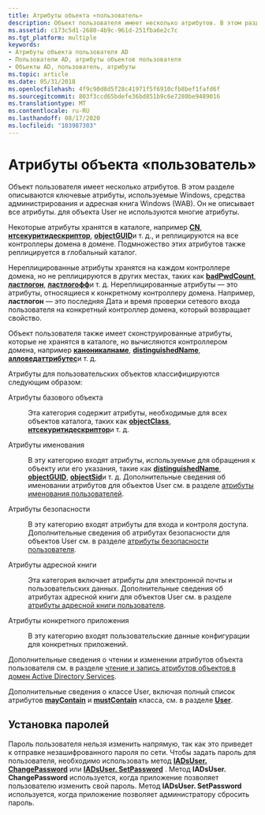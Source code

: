 ```yaml
---
title: Атрибуты объекта «пользователь»
description: Объект пользователя имеет несколько атрибутов. В этом разделе описываются ключевые атрибуты, используемые Windows, средства администрирования и адресная книга Windows (WAB). Он не описывает все атрибуты. для объекта User не используются многие атрибуты.
ms.assetid: c173c5d1-2680-4b9c-961d-251fba6e2c7c
ms.tgt_platform: multiple
keywords:
- Атрибуты объекта пользователя AD
- Пользователи AD, атрибуты объектов пользователя
- Объекты AD, пользователь, атрибуты
ms.topic: article
ms.date: 05/31/2018
ms.openlocfilehash: 4f9c90d8d5f28c41971f5f6910cfb8bef1fafd6f
ms.sourcegitcommit: 803f3ccd65bdefe36bd851b9c6e7280be9489016
ms.translationtype: MT
ms.contentlocale: ru-RU
ms.lasthandoff: 08/17/2020
ms.locfileid: "103987303"
---
```

# <a name="user-object-attributes"></a>Атрибуты объекта «пользователь»

Объект пользователя имеет несколько атрибутов. В этом разделе описываются ключевые атрибуты, используемые Windows, средства администрирования и адресная книга Windows (WAB). Он не описывает все атрибуты. для объекта User не используются многие атрибуты.

Некоторые атрибуты хранятся в каталоге, например [**CN**](/windows/desktop/ADSchema/a-cn), [**нтсекуритидескриптор**](/windows/desktop/ADSchema/a-ntsecuritydescriptor), [**objectGUID**](/windows/desktop/ADSchema/a-objectguid)и т. д., и реплицируются на все контроллеры домена в домене. Подмножество этих атрибутов также реплицируется в глобальный каталог.

Нереплицированные атрибуты хранятся на каждом контроллере домена, но не реплицируются в других местах, таких как [**badPwdCount**](/windows/desktop/ADSchema/a-badpwdcount), [**ластлогон**](/windows/desktop/ADSchema/a-lastlogon), [**ластлогофф**](/windows/desktop/ADSchema/a-lastlogoff)и т. д. Нереплицированные атрибуты — это атрибуты, относящиеся к конкретному контроллеру домена. Например, **ластлогон** — это последняя Дата и время проверки сетевого входа пользователя на конкретный контроллер домена, который возвращает свойство.

Объект пользователя также имеет сконструированные атрибуты, которые не хранятся в каталоге, но вычисляются контроллером домена, например [**каноникалнаме**](/windows/desktop/ADSchema/a-canonicalname), [**distinguishedName**](/windows/desktop/ADSchema/a-distinguishedname), [**алловедаттрибутес**](/windows/desktop/ADSchema/a-allowedattributes)и т. д.

Атрибуты для пользовательских объектов классифицируются следующим образом:

<dl> <dt>

<span id="Base_Object_Attributes"></span><span id="base_object_attributes"></span><span id="BASE_OBJECT_ATTRIBUTES"></span>Атрибуты базового объекта
</dt> <dd>

Эта категория содержит атрибуты, необходимые для всех объектов каталога, таких как [**objectClass**](/windows/desktop/ADSchema/a-objectclass), [**нтсекуритидескриптор**](/windows/desktop/ADSchema/a-ntsecuritydescriptor)и т. д.

</dd> <dt>

<span id="Naming_Attributes"></span><span id="naming_attributes"></span><span id="NAMING_ATTRIBUTES"></span>Атрибуты именования
</dt> <dd>

В эту категорию входят атрибуты, используемые для обращения к объекту или его указания, такие как [**distinguishedName**](/windows/desktop/ADSchema/a-distinguishedname), [**objectGUID**](/windows/desktop/ADSchema/a-objectguid), [**objectSid**](/windows/desktop/ADSchema/a-objectsid)и т. д. Дополнительные сведения об именовании атрибутов для объектов User см. в разделе [атрибуты именования пользователей](naming-properties.md).

</dd> <dt>

<span id="Security_Attributes"></span><span id="security_attributes"></span><span id="SECURITY_ATTRIBUTES"></span>Атрибуты безопасности
</dt> <dd>

В эту категорию входят атрибуты для входа и контроля доступа. Дополнительные сведения об атрибутах безопасности для объектов User см. в разделе [атрибуты безопасности пользователя](security-properties.md).

</dd> <dt>

<span id="Address_Book_Attributes"></span><span id="address_book_attributes"></span><span id="ADDRESS_BOOK_ATTRIBUTES"></span>Атрибуты адресной книги
</dt> <dd>

Эта категория включает атрибуты для электронной почты и пользовательских данных. Дополнительные сведения об атрибутах адресной книги для объектов User см. в разделе [атрибуты адресной книги пользователя](address-book-properties.md).

</dd> <dt>

<span id="Application_Specific_Attributes"></span><span id="application_specific_attributes"></span><span id="APPLICATION_SPECIFIC_ATTRIBUTES"></span>Атрибуты конкретного приложения
</dt> <dd>

В эту категорию входят пользовательские данные конфигурации для конкретных приложений.

</dd> </dl>

Дополнительные сведения о чтении и изменении атрибутов объекта пользователя см. в разделе [чтение и запись атрибутов объектов в домен Active Directory Services](reading-and-writing-attributes-of-objects-in-active-directory-domain-services.md).

Дополнительные сведения о классе User, включая полный список атрибутов [**mayContain**](/windows/desktop/ADSchema/a-maycontain) и [**mustContain**](/windows/desktop/ADSchema/a-mustcontain) класса, см. в разделе [**User**](/windows/desktop/ADSchema/c-user).

## <a name="setting-passwords"></a>Установка паролей

Пароль пользователя нельзя изменить напрямую, так как это приведет к отправке незашифрованного пароля по сети. Чтобы задать пароль для пользователя, необходимо использовать метод [**IADsUser. ChangePassword**](/windows/desktop/api/iads/nf-iads-iadsuser-changepassword) или [**IADsUser. SetPassword**](/windows/desktop/api/iads/nf-iads-iadsuser-setpassword) . Метод **IADsUser. ChangePassword** используется, когда приложение позволяет пользователю изменить свой пароль. Метод **IADsUser. SetPassword** используется, когда приложение позволяет администратору сбросить пароль.

 

 